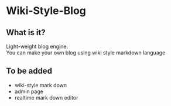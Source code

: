 # Wiki-Style-Blog
## What is it?
Light-weight blog engine.<br>
You can make your own blog using wiki style markdown language
## To be added
- wiki-style mark down
- admin page
- realtime mark down editor

